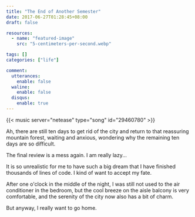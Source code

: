 ```yaml
---
title: "The End of Another Semester"
date: 2017-06-27T01:28:45+08:00
draft: false

resources:
  - name: "featured-image"
    src: "5-centimeters-per-second.webp"

tags: []
categories: ["life"]

comment:
  utterances:
    enable: false
  waline:
    enable: false
  disqus:
    enable: true
---
```


<!-- Love Story - The Piano Guys -->

{{< music server="netease" type="song" id="29460780" >}}

Ah, there are still ten days to get rid of the city and return to that reassuring mountain forest, waiting and anxious, wondering why the remaining ten days are so difficult.

The final review is a mess again. I am really lazy...

It is so unrealistic for me to have such a big dream that I have finished thousands of lines of code. I kind of want to accept my fate.

After one o'clock in the middle of the night, I was still not used to the air conditioner in the bedroom, but the cool breeze on the aisle balcony is very comfortable, and the serenity of the city now also has a bit of charm.

But anyway, I really want to go home.

